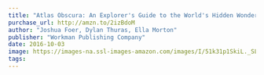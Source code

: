```yaml
---
title: "Atlas Obscura: An Explorer's Guide to the World's Hidden Wonders"
purchase_url: http://amzn.to/2izBdoM
author: "Joshua Foer, Dylan Thuras, Ella Morton"
publisher: "Workman Publishing Company"
date: 2016-10-03
image: https://images-na.ssl-images-amazon.com/images/I/51k31p1SkiL._SL75_.jpg
tags:
---
```



